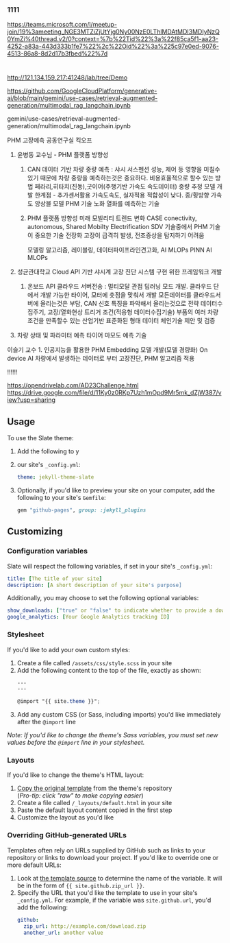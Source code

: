 ### 1111
https://teams.microsoft.com/l/meetup-join/19%3ameeting_NGE3MTZiZjUtYjg0Ny00NzE0LThlMDAtMDI3MDIyNzQ0YmZi%40thread.v2/0?context=%7b%22Tid%22%3a%22f85ca5f1-aa23-4252-a83a-443d333b1fe7%22%2c%22Oid%22%3a%225c97e0ed-9076-4513-86a8-8d2d17b3fbed%22%7d



#

http://121.134.159.217:41248/lab/tree/Demo


https://github.com/GoogleCloudPlatform/generative-ai/blob/main/gemini/use-cases/retrieval-augmented-generation/multimodal_rag_langchain.ipynb


gemini/use-cases/retrieval-augmented-generation/multimodal_rag_langchain.ipynb


PHM 고장예측 공동연구실 킥오프
1. 윤병동 교수님 - PHM 플랫폼 방향성
	1) CAN 데이터 기반 차량 중량 예측 : 샤시 서스펜션 성능, 제어 등 영향을 미칠수 있기 때문에 차량 중량을 예측하는것은 중요하다.
		비용효율적으로 할수 있는 방법
		페라리,히타치(진동),굿이어(주행기반 가속도 속도데이터) 중량 추정 모델 개발
		한계점 - 추가센서활용 가속도속도, 실자적용 적합성이 낮다.
		종/횡방향 가속도 앙상블 모델
	PHM 기술 노화 열화를 예측하는 기술 
	
	2) PHM 플랫폼 방향성
		미래 모빌리티 트렌드 변화 CASE conectivity, autonomous, Shared Mobilty Electrification
		SDV 기술중에서 PHM 기술이 중요한 기술
		전장화 고장이 급격히 발생, 전조증상을 탐지하기 어려움
		
		모델링 알고리즘, 레이블링, 데이터파이프라인견고화, AI MLOPs 
		PINN AI MLOPs 
		
2. 성균관대학교 Cloud API 기반 샤시계 고장 진단 시스템 구현 위한 프레임워크 개발
	1. 온보드 API 클라우드 서버전송 : 멀티모달 관점 딥러닝 모드 개발. 클라우드 단에서 개발 가능한 
		타이어, 모터에 촛점을 맞춰서 개발
		모든데이터를 클라우드서버에 올리는것은 부담, CAN 신호 특징을 파악해서 올리는것으로 전략
		데이터수집주기, 고장/열화현상 트리거 조건(적응형 데이터수집기술) 
		부품의 여러 차량 조건을 만족할수 있는 산업기반 표준화된 형태 데이터 체인기술 제안 및 검증
		
3. 차량 상태 및 파라미터 예측
	타이어 마모도 예측 기술 
	


이슬기 교수 
	1. 인공지능을 활용한 PHM Embedding 모델 개발(모델 경량화) On device AI
		차량에서 발생하는 데이터로 부터 고장진단, PHM 알고리즘 적용
		
		


!!!!!!





https://opendrivelab.com/AD23Challenge.html
https://drive.google.com/file/d/11Ky0z0RKp7Uzh1mOpd9Mr5mk_dZjW387/view?usp=sharing


## Usage

To use the Slate theme:

1. Add the following to y
2. our site's `_config.yml`:

    ```yml
    theme: jekyll-theme-slate
    ```

3. Optionally, if you'd like to preview your site on your computer, add the following to your site's `Gemfile`:

    ```ruby
    gem "github-pages", group: :jekyll_plugins
    ```

## Customizing

### Configuration variables

Slate will respect the following variables, if set in your site's `_config.yml`:

```yml
title: [The title of your site]
description: [A short description of your site's purpose]
```

Additionally, you may choose to set the following optional variables:

```yml
show_downloads: ["true" or "false" to indicate whether to provide a download URL]
google_analytics: [Your Google Analytics tracking ID]
```

### Stylesheet

If you'd like to add your own custom styles:

1. Create a file called `/assets/css/style.scss` in your site
2. Add the following content to the top of the file, exactly as shown:
    ```scss
    ---
    ---

    @import "{{ site.theme }}";
    ```
3. Add any custom CSS (or Sass, including imports) you'd like immediately after the `@import` line

*Note: If you'd like to change the theme's Sass variables, you must set new values before the `@import` line in your stylesheet.*

### Layouts

If you'd like to change the theme's HTML layout:

1. [Copy the original template](https://github.com/pages-themes/slate/blob/master/_layouts/default.html) from the theme's repository<br />(*Pro-tip: click "raw" to make copying easier*)
2. Create a file called `/_layouts/default.html` in your site
3. Paste the default layout content copied in the first step
4. Customize the layout as you'd like

### Overriding GitHub-generated URLs

Templates often rely on URLs supplied by GitHub such as links to your repository or links to download your project. If you'd like to override one or more default URLs:

1. Look at [the template source](https://github.com/pages-themes/slate/blob/master/_layouts/default.html) to determine the name of the variable. It will be in the form of `{{ site.github.zip_url }}`.
2. Specify the URL that you'd like the template to use in your site's `_config.yml`. For example, if the variable was `site.github.url`, you'd add the following:
    ```yml
    github:
      zip_url: http://example.com/download.zip
      another_url: another value
    ```

